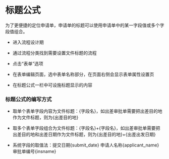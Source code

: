 # 标题公式
为了更便捷的定位申请单，申请单的标题可以使用申请单中的某一字段值或多个字段值组合。

- 进入流程设计期

- 通过流程分类找到需要设置文件标题的流程

- 点击“表单”选项

- 在表单编辑页面，选中表单名称部分，在页面右侧会显示表单属性设置页

- 在标题公式一栏中可设施标题显示的内容

### 标题公式的编写方式

- 取单个表单字段内容为文件标题：{字段名}，如出差审批单需要把出差目的地作为文件标题，则为{出差目的地}

- 取多个表单字段组合为文件标题：{字段名}+{字段名}，如出差审批单需要把出差目的地和出差日期作为文件标题，则为{出差目的地}+{出差出发日期}

- 系统字段的取值法：提交日期{submit_date}  申请人名称{applicant_name}  审批单编号{insname}

